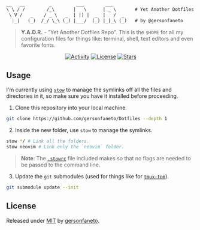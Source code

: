 ```markdown
__   __         _         ___        ___     
\ \ / /        /_\       |   \      | _ \       # Yet Another Dotfiles Repo.
 \ V /   _    / _ \   _  | |) |  _  |   /  _ 
  |_|   (_)  /_/ \_\ (_) |___/  (_) |_|_\ (_)   # by @gersonfaneto

```

> **Y.A.D.R.** - "Yet Another Dotfiles Repo". This is the `$HOME` for all my
> configuration files for things like: terminal, shell, text editors and even
> favorite fonts.

<div align="center">

[![Activity](https://img.shields.io/github/last-commit/gersonfaneto/YADR?color=blue&style=for-the-badge&logo=git)](https://github.com/gersonfaneto/YADR/commit/main)
[![License](https://img.shields.io/github/license/gersonfaneto/YADR?color=blue&style=for-the-badge)](https://github.com/gersonfaneto/YADR/blob/main/LICENSE)
[![Stars](https://img.shields.io/github/stars/gersonfaneto/YADR?color=blue&style=for-the-badge&logo=github)](https://github.com/gersonfaneto/YADR)

</div>

## Usage

I'm currently using [`stow`](https://www.gnu.org/software/stow/) to manage
the symlinks off all the files and directories in it, so make sure you have
it installed before proceeding.

1. Clone this repository into your local machine.

```bash
git clone https://github.com/gersonfaneto/Dotfiles --depth 1
```

2. Inside the new folder, use `stow` to manage the symlinks.

```bash
stow */ # Link all the folders.
stow neovim # Link only the `neovim` folder.
```

> **Note**: The [`.stowrc`](https://github.com/gersonfaneto/YADR/blob/main/.stowrc)
> file included makes so that no flags are needed to be passed to the command line.

3. Update the `git` submodules (used for things like for [`tmux-tpm`](https://github.com/tmux-plugins/tpm)).

```bash
git submodule update --init
```

## License

Released under [MIT](https://github.com/gersonfaneto/Dotfiles/blob/main/LICENSE) by [gersonfaneto](https://github.com/gersonfaneto).
